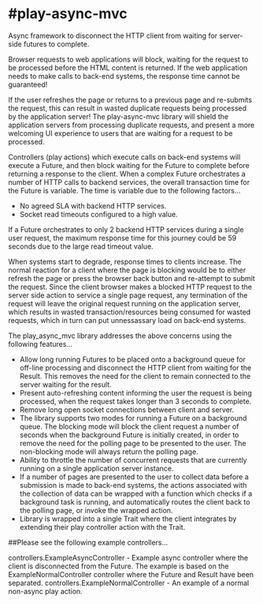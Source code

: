 
#play-async-mvc
================

Async framework to disconnect the HTTP client from waiting for server-side futures to complete.


Browser requests to web applications will block, waiting for the request to be processed before the HTML content is returned. If the web application needs to make calls to
back-end systems, the response time cannot be guaranteed!

If the user refreshes the page or returns to a previous page and re-submits the request, this can result in wasted duplicate requests being processed by the application server!
The play-async-mvc library will shield the application servers from processing duplicate requests, and present a more welcoming UI experience to users that are waiting for a request to be processed.

Controllers (play actions) which execute calls on back-end systems will execute a Future, and then block waiting for the Future to complete before returning a response to the client. When a complex Future orchestrates a number of HTTP calls to backend services, the overall transaction time for the Future is variable. The time is variable due to the following factors…

* No agreed SLA with backend HTTP services.
* Socket read timeouts configured to a high value.

If a Future orchestrates to only 2 backend HTTP services during a single user request, the maximum response time for this journey could be 59 seconds due to the large read timeout value.


When systems start to degrade, response times to clients increase. The normal reaction for a client where the page is blocking would be to either refresh the page or press the browser back button and re-attempt to submit the request.
Since the client browser makes a blocked HTTP request to the server side action to service a single page request, any termination of the request will leave the original request running on the application server, which results in wasted transaction/resources being consumed for wasted requests, which in turn can put unnessassary load on back-end systems.


The play_async_mvc library addresses the above concerns using the following features…

* Allow long running Futures to be placed onto a background queue for off-line processing and disconnect the HTTP client from waiting for the Result. This removes the need for the client to remain connected to the server waiting for the result.
* Present auto-refreshing content informing the user the request is being processed, when the request takes longer than 3 seconds to complete.
* Remove long open socket connections between client and server.
* The library supports two modes for running a Future on a background queue. The blocking mode will block the client request a number of seconds when the background Future is initially created, in order to remove the need for the polling page to be presented to the user. The non-blocking mode will always return the polling page.
* Ability to throttle the number of concurrent requests that are currently running on a single application server instance.
* If a number of pages are presented to the user to collect data before a submission is made to back-end systems, the actions associated with the collection of data can be wrapped with a function which checks if a background task is running, and automatically routes the client back to the polling page, or invoke the wrapped action.
* Library is wrapped into a single Trait where the client integrates by extending their play controller action with the Trait.


##Please see the following example controllers…

controllers.ExampleAsyncController	- Example async controller where the client is disconnected from the Future. The example is based on the ExampleNormalController controller where the Future and Result have been separated.
controllers.ExampleNormalController - An example of a normal non-async play action.
